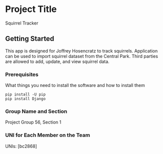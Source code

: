 # Project Title

Squirrel Tracker

## Getting Started

This app is designed for Joffrey Hosencratz to track squirrels. Application can be used to import squirrel dataset from the Central Park. Third parties are allowed to add, update, and view squirrel data.

### Prerequisites

What things you need to install the software and how to install them

```
pip install -U pip
pip install Django

```

### Group Name and Section

Project Group 56, Section 1

### UNI for Each Member on the Team

UNIs: [bc2868]
